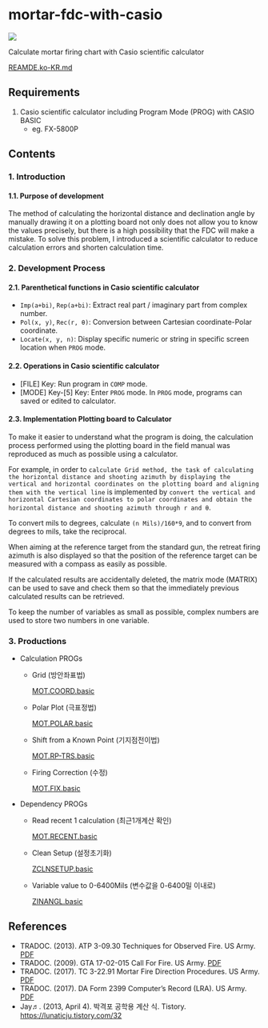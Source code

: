# mortar-fdc-with-casio

<img src="https://img.shields.io/badge/casio_basic-blue?style=for-the-badge&logo=visualbasic&logoColor=ffffff" />

Calculate mortar firing chart with Casio scientific calculator

[REAMDE.ko-KR.md](./README.ko-KR.md)

## Requirements

1. Casio scientific calculator including Program Mode (PROG) with CASIO BASIC 
   - eg. FX-5800P
  
## Contents

### 1. Introduction

   #### 1.1. Purpose of development

   
   The method of calculating the horizontal distance and declination angle by manually drawing it on a plotting board not only does not allow you to know the values precisely, but there is a high possibility that the FDC will make a mistake. To solve this problem, I introduced a scientific calculator to reduce calculation errors and shorten calculation time.

### 2. Development Process

   #### 2.1. Parenthetical functions in Casio scientific calculator

   - ```Imp(a+bi)```, ```Rep(a+bi)```: Extract real part / imaginary part from complex number.
   - ```Pol(x, y)```, ```Rec(r, θ)```: Conversion between Cartesian coordinate-Polar coordinate.
   - ```Locate(x, y, n)```: Display specific numeric or string in specific screen location when ```PROG``` mode.

   #### 2.2. Operations in Casio scientific calculator

   - [FILE] Key: Run program in ```COMP``` mode.
   - [MODE] Key-[5] Key: Enter ```PROG``` mode. In ```PROG``` mode, programs can saved or edited to calculator.

   #### 2.3. Implementation Plotting board to Calculator

   To make it easier to understand what the program is doing, the calculation process performed using the plotting board in the field manual was reproduced as much as possible using a calculator.

   For example, in order to ```calculate Grid method, the task of calculating the horizontal distance and shooting azimuth by displaying the vertical and horizontal coordinates on the plotting board and aligning them with the vertical line``` is implemented by ```convert the vertical and horizontal Cartesian coordinates to polar coordinates and obtain the horizontal distance and shooting azimuth through r and θ```.
   
   To convert mils to degrees, calculate ```(n Mils)/160*9```, and to convert from degrees to mils, take the reciprocal.
   
   When aiming at the reference target from the standard gun, the retreat firing azimuth is also displayed so that the position of the reference target can be measured with a compass as easily as possible.
   
   If the calculated results are accidentally deleted, the matrix mode (MATRIX) can be used to save and check them so that the immediately previous calculated results can be retrieved.
   
   To keep the number of variables as small as possible, complex numbers are used to store two numbers in one variable.

### 3. Productions
   
   - Calculation PROGs

      - Grid (방안좌표법)

        [MOT.COORD.basic](./MOT.COORD.basic)

      - Polar Plot (극표정법)
      
         [MOT.POLAR.basic](./MOT.POLAR.basic)
         
      - Shift from a Known Point (기지점전이법)
      
         [MOT.RP-TRS.basic](./MOT.RP-TRS.basic)
         
      - Firing Correction (수정)
      
         [MOT.FIX.basic](./MOT.FIX.basic)
         
   - Dependency PROGs
   
      - Read recent 1 calculation (최근1개계산 확인)
      
         [MOT.RECENT.basic](./MOT.RECENT.basic)
         
      - Clean Setup (설정초기화)
      
         [ZCLNSETUP.basic](./ZCLNSETUP.basic)
         
      - Variable value to 0-6400Mils (변수값을 0-6400밀 이내로)
      
         [ZINANGL.basic](./ZINANGL.basic)

## References

- TRADOC. (2013). ATP 3-09.30 Techniques for Observed Fire. US Army. [PDF](./references-archive/ARN5011_ATP%203-09x30%20FINAL%20WEB.pdf)
- TRADOC. (2009). GTA 17-02-015 Call For Fire. US Army. [PDF](./references-archive/call_for_fire.pdf)
- TRADOC. (2017). TC 3-22.91 Mortar Fire Direction Procedures. US Army. [PDF](./references-archive/ARN3488_TC%203-22x91%20FINAL%20WEB%201.pdf)
- TRADOC. (2017). DA Form 2399 Computer’s Record (LRA). US Army. [PDF](./references-archive/ARN3823_DA%20FORM%202399%20FINAL.pdf)
- Jay♬. (2013, April 4). 박격포 공학용 계산 식. Tistory. https://lunaticju.tistory.com/32
